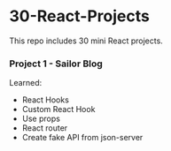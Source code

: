 # 30-React-Projects
This repo includes 30 mini React projects.

### Project 1 - Sailor Blog
Learned:
* React Hooks
* Custom React Hook
* Use props
* React router
* Create fake API from json-server
